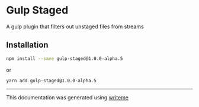 # Gulp Staged

A gulp plugin that filters out unstaged files from streams

## Installation

```bash
npm install --save gulp-staged@1.0.0-alpha.5
```
or
```bash
yarn add gulp-staged@1.0.0-alpha.5
```

---
This documentation was generated using [writeme](https://www.npmjs.com/package/@pshaw/writeme)
